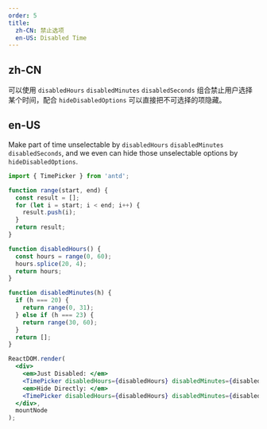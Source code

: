 ```yaml
---
order: 5
title:
  zh-CN: 禁止选项
  en-US: Disabled Time
---
```

## zh-CN

可以使用 `disabledHours` `disabledMinutes` `disabledSeconds` 组合禁止用户选择某个时间，配合 `hideDisabledOptions` 可以直接把不可选择的项隐藏。

## en-US

Make part of time unselectable by `disabledHours` `disabledMinutes` `disabledSeconds`, and we even can hide those unselectable options by `hideDisabledOptions`.

````jsx
import { TimePicker } from 'antd';

function range(start, end) {
  const result = [];
  for (let i = start; i < end; i++) {
    result.push(i);
  }
  return result;
}

function disabledHours() {
  const hours = range(0, 60);
  hours.splice(20, 4);
  return hours;
}

function disabledMinutes(h) {
  if (h === 20) {
    return range(0, 31);
  } else if (h === 23) {
    return range(30, 60);
  }
  return [];
}

ReactDOM.render(
  <div>
    <em>Just Disabled: </em>
    <TimePicker disabledHours={disabledHours} disabledMinutes={disabledMinutes} /><br />
    <em>Hide Directly: </em>
    <TimePicker disabledHours={disabledHours} disabledMinutes={disabledMinutes} hideDisabledOptions />
  </div>,
  mountNode
);
````
